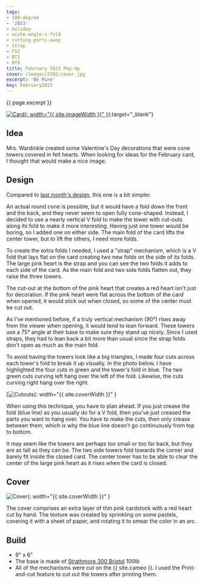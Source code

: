 ```yaml
---
tags:
- 180-degree
- '2023'
- holiday
- acute-angle-v-fold
- cutting-parts-away
- strap
- FS2
- BT1
- BT9
title: February 2023 Pop-Up
cover: /images/2302/cover.jpg
excerpt: 'Be Mine'
key: February2023
---
```

{{ page.excerpt }}

[![Card]({{site.baseurl}}/images/2302/popup.gif){: width="{{ site.imageWidth }}" }](/images/2302/popup.gif "Click to replay in a new tab"){:target="_blank"}

## Idea

Mrs. Wardinkle created some Valentine's Day decorations that were cone towers covered in felt hearts. When looking for ideas for the February card, I thought that would make a nice image.

## Design

Compared to [last month's design](/2022/12/22/january.html), this one is a bit simpler.

An actual round cone is possible, but it would have a fold down the front and the back, and they never seem to open fully cone-shaped. Instead, I decided to use a nearly vertical V fold to make the tower with cut-outs along its fold to make it more interesting. Having just one tower would be boring, so I added one on either side. The main fold of the card lifts the center tower, but to lift the others, I need more folds.

To create the extra folds I needed, I used a "strap" mechanism, which is a V fold that lays flat on the card creating two new folds on the side of its folds. The large pink heart is the strap and you can see the two folds it adds to each side of the card. As the main fold and two side folds flatten out, they raise the three towers.

The cut-out at the bottom of the pink heart that creates a red heart isn't just for decoration. If the pink heart were flat across the bottom of the card when opened, it would stick out when closed, so some of the center must be cut out.

As I've mentioned before, if a truly vertical mechanism (90&deg;) rises away from the viewer when opening, it would tend to lean forward. These towers use a 75&deg; angle at their base to make sure they stand up nicely. Since I used straps, they had to lean back a bit more than usual since the strap folds don't open as much as the main fold.

To avoid having the towers look like a big triangles, I made four cuts across each tower's fold to break it up visually. In the photo below, I have highlighted the four cuts in green and the tower's fold in blue. The two green cuts curving left hang over the left of the fold. Likewise, the cuts curving right hang over the right.

[![Cutouts]({{site.baseurl}}/images/2302/cutouts.jpg){: width="{{ site.coverWidth }}" }

When using this technique, you have to plan ahead. If you just crease the fold (blue line) as you usually do for a V fold, then you've just creased the parts you want to hang over. You have to make the cuts, then only crease between them, which is why the blue line doesn't go continuously from top to bottom.

It may seem like the towers are perhaps too small or too far back, but they are as tall as they can be. The two side towers fold towards the corner and barely fit inside the closed card. The center tower has to be able to clear the center of the large pink heart as it rises when the card is closed.

## Cover

![Cover]({{site.baseurl}}{{page.cover}}){: width="{{ site.coverWidth }}" }

The cover comprises an extra layer of thin pink cardstock with a red heart cut by hand. The texture was created by sprinkling on some pastels, covering it with a sheet of paper, and rotating it to smear the color in an arc.

## Build

- 9" x 6"
- The base is made of [Strathmore 300 Bristol](/supplies.html#strathmore-300-bristol) 100lb
- All of the mechanisms were cut on the {{ site.cameo }}. I used the Print-and-cut feature to cut out the towers after printing them.
